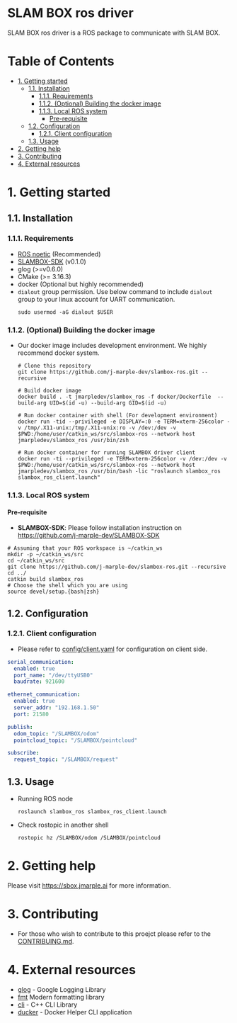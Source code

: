 # SLAM BOX ros driver
SLAM BOX ros driver is a ROS package to communicate with SLAM BOX.

Table of Contents
=================

* [1. Getting started](#1-getting-started)
   * [1.1. Installation](#11-installation)
      * [1.1.1. Requirements](#111-requirements)
      * [1.1.2. (Optional) Building the docker image](#112-optional-building-the-docker-image)
      * [1.1.3. Local ROS system](#113-local-ros-system)
         * [Pre-requisite](#pre-requisite)
   * [1.2. Configuration](#12-configuration)
      * [1.2.1. Client configuration](#121-client-configuration)
   * [1.3. Usage](#13-usage)
* [2. Getting help](#2-getting-help)
* [3. Contributing](#3-contributing)
* [4. External resources](#4-external-resources)

# 1. Getting started
## 1.1. Installation
### 1.1.1. Requirements
- [ROS noetic](https://wiki.ros.org/noetic/Installation/Ubuntu) (Recommended)
- [SLAMBOX-SDK](https://github.com/j-marple-dev/SLAMBOX-SDK) (v0.1.0)
- glog (>=v0.6.0)
- CMake (>= 3.16.3)
- docker (Optional but highly recommended)
- `dialout` group permission. Use below command to include `dialout` group to your linux account for UART communication.
    ```shell
    sudo usermod -aG dialout $USER
    ```

### 1.1.2. (Optional) Building the docker image
* Our docker image includes development environment. We highly recommend docker system.
    ```shell
    # Clone this repository
    git clone https://github.com/j-marple-dev/slambox-ros.git --recursive

    # Build docker image
    docker build . -t jmarpledev/slambox_ros -f docker/Dockerfile  --build-arg UID=$(id -u) --build-arg GID=$(id -u)

    # Run docker container with shell (For development environment)
    docker run -tid --privileged -e DISPLAY=:0 -e TERM=xterm-256color -v /tmp/.X11-unix:/tmp/.X11-unix:ro -v /dev:/dev -v $PWD:/home/user/catkin_ws/src/slambox-ros --network host jmarpledev/slambox_ros /usr/bin/zsh

    # Run docker container for running SLAMBOX driver client
    docker run -ti --privileged -e TERM=xterm-256color -v /dev:/dev -v $PWD:/home/user/catkin_ws/src/slambox-ros --network host jmarpledev/slambox_ros /usr/bin/bash -lic "roslaunch slambox_ros slambox_ros_client.launch"
    ```

### 1.1.3. Local ROS system

#### Pre-requisite

- **SLAMBOX-SDK**: Please follow installation instruction on https://github.com/j-marple-dev/SLAMBOX-SDK 


```shell
# Assuming that your ROS workspace is ~/catkin_ws
mkdir -p ~/catkin_ws/src
cd ~/catkin_ws/src
git clone https://github.com/j-marple-dev/slambox-ros.git --recursive
cd ../
catkin build slambox_ros
# Choose the shell which you are using
source devel/setup.{bash|zsh}
```

## 1.2. Configuration
### 1.2.1. Client configuration
- Please refer to [config/client.yaml](config/client.yaml) for configuration on client side.
```yaml
serial_communication:
  enabled: true
  port_name: "/dev/ttyUSB0"
  baudrate: 921600

ethernet_communication:
  enabled: true
  server_addr: "192.168.1.50"
  port: 21580

publish:
  odom_topic: "/SLAMBOX/odom"
  pointcloud_topic: "/SLAMBOX/pointcloud"

subscribe:
  request_topic: "/SLAMBOX/request"
```

## 1.3. Usage
- Running ROS node
    ```shell
    roslaunch slambox_ros slambox_ros_client.launch
    ```

- Check rostopic in another shell
    ```shell
    rostopic hz /SLAMBOX/odom /SLAMBOX/pointcloud
    ```

# 2. Getting help
Please visit https://sbox.jmarple.ai for more information.

# 3. Contributing
- For those who wish to contribute to this proejct please refer to the [CONTRIBUING.md](CONTRIBUTING.md).

# 4. External resources
- [glog](https://github.com/google/glog) - Google Logging Library
- [fmt](https://github.com/fmtlib/fmt) Modern formatting library
- [cli](https://github.com/daniele77/cli) - C++ CLI Library
- [ducker](https://github.com/JeiKeiLim/ducker) - Docker Helper CLI application
